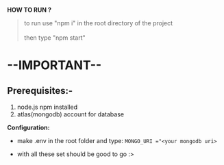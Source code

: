 **HOW TO RUN ?**
> to run use "npm i" in the root directory of the project <br><br>
> then type "npm start"


# --IMPORTANT--
## Prerequisites:- 
1. node.js npm installed
2. atlas(mongodb) account for database

__Configuration:__

- make .env in the root folder and type:  `MONGO_URI ="<your mongodb uri>`

- with all these set should be good to go :>